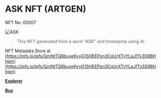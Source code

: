 # ASK NFT (ARTGEN)
NFT No: 00007

![ASK](https://artgen.nft.my.id/original/97da3666ce0c6e1cb5912110a619d076c36f88d2f23f411ab1c66c1090de706d.png)

> This NFT generated from a word "ASK" and timestamp using AI.

NFT Metadata Store at [https://ipfs.io/ipfs/QmNtTQ6buyeKvyG1SHEEPpn3CqUrXTyYLaJfTv3S9BHhpm](https://ipfs.io/ipfs/QmNtTQ6buyeKvyG1SHEEPpn3CqUrXTyYLaJfTv3S9BHhpm)

**[Explorer](https://simpleledger.info/#token/97da3666ce0c6e1cb5912110a619d076c36f88d2f23f411ab1c66c1090de706d)**

**[Buy](https://www.juungle.net/#/assets/97da3666ce0c6e1cb5912110a619d076c36f88d2f23f411ab1c66c1090de706d)**
